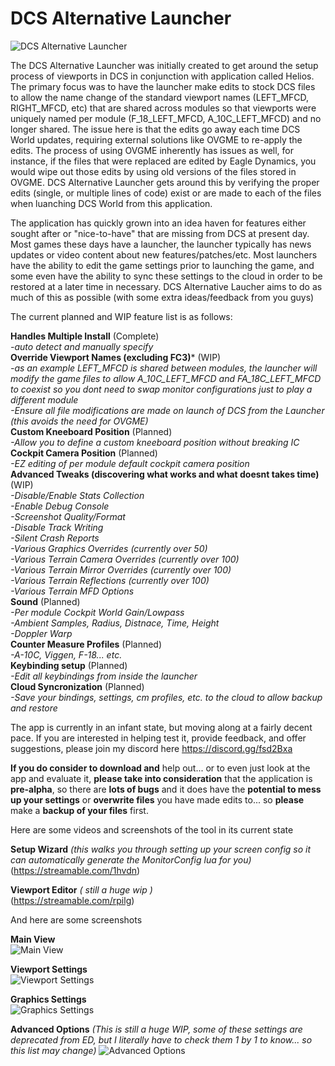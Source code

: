 # DCS Alternative Launcher  
  
![DCS Alternative Launcher](https://cdn.discordapp.com/attachments/415664512981794818/611242983978827802/dal-icon-256.png)  
  
The DCS Alternative Launcher was initially created to get around the setup process of viewports in DCS in conjunction with application called Helios.   The primary focus was to have the launcher make edits to stock DCS files to allow the name change of the standard viewport names (LEFT_MFCD, RIGHT_MFCD, etc) that are shared across modules so that viewports were uniquely named per module (F_18_LEFT_MFCD, A_10C_LEFT_MFCD) and no longer shared.  The issue here is that the edits go away each time DCS World updates, requiring external solutions like OVGME to re-apply the edits.   The process of using OVGME inherently has issues as well, for instance, if the files that were replaced are edited by Eagle Dynamics, you would wipe out those edits by using old versions of the files stored in OVGME.
DCS Alternative Launcher gets around this by verifying the proper edits (single, or multiple lines of code) exist or are made to each of the files when luanching DCS World from this application.  
  
The application has quickly grown into an idea haven for features either sought after or "nice-to-have" that are missing from DCS at present day.   Most games these days have a launcher, the launcher typically has news updates or video content about new features/patches/etc.   Most launchers have the ability to edit the game settings prior to launching the game, and some even have the ability to sync these settings to the cloud in order to be restored at a later time in necessary.  DCS Alternative Laucher aims to do as much of this as possible (with some extra ideas/feedback from you guys)  
  
The current planned and WIP feature list is as follows:  
  
**Handles Multiple Install** (Complete)  
*-auto detect and manually specify*  
**Override Viewport Names (excluding FC3)*** (WIP)  
*-as an example LEFT_MFCD is shared between modules, the launcher will modify the game files to allow A_10C_LEFT_MFCD and FA_18C_LEFT_MFCD to coexist so you dont need to swap monitor configurations just to play a different module*  
*-Ensure all file modifications are made on launch of DCS from the Launcher (this avoids the need for OVGME)*  
**Custom Kneeboard Position** (Planned)  
*-Allow you to define a custom kneeboard position without breaking IC*  
**Cockpit Camera Position** (Planned)  
*-EZ editing of per module default cockpit camera position*  
**Advanced Tweaks (discovering what works and what doesnt takes time)** (WIP)  
*-Disable/Enable Stats Collection*  
*-Enable Debug Console*  
*-Screenshot Quality/Format*  
*-Disable Track Writing*  
*-Silent Crash Reports*  
*-Various Graphics Overrides (currently over 50)*  
*-Various Terrain Camera Overrides (currently over 100)*  
*-Various Terrain Mirror Overrides (currently over 100)*  
*-Various Terrain Reflections (currently over 100)*  
*-Various Terrain MFD Options*  
**Sound** (Planned)  
*-Per module Cockpit World Gain/Lowpass*  
*-Ambient Samples, Radius, Distnace, Time, Height*  
*-Doppler Warp*  
**Counter Measure Profiles** (Planned)  
*-A-10C, Viggen, F-18... etc.*  
**Keybinding setup** (Planned)  
*-Edit all keybindings from inside the launcher*  
**Cloud Syncronization** (Planned)  
*-Save your bindings, settings, cm profiles, etc. to the cloud to allow backup and restore*  

The app is currently in an infant state, but moving along at a fairly decent pace.  If you are interested in helping test it, provide feedback, and offer suggestions, please join my discord here https://discord.gg/fsd2Bxa

**If you do consider to download and** help out... or to even just look at the app and evaluate it,  **please take into consideration** that the application is **pre-alpha**, so there are **lots of bugs** and it does have the **potential to mess up your settings** or **overwrite files** you have made edits to... so **please** make a **backup of your files** first.  
  
Here are some videos and screenshots of the tool in its current state  
  
**Setup Wizard** *(this walks you through setting up your screen config so it can automatically generate the MonitorConfig lua for you)*  
(https://streamable.com/1hvdn)    
  
**Viewport Editor** *( still a huge wip )*  
(https://streamable.com/rpilg)  

And here are some screenshots  
   
**Main View**  
![Main View](https://media.discordapp.net/attachments/415664512981794818/611234642242306049/unknown.png)  
  
**Viewport Settings**  
![Viewport Settings](https://media.discordapp.net/attachments/415664512981794818/611232715316002836/unknown.png)  
  
**Graphics Settings**  
![Graphics Settings](https://media.discordapp.net/attachments/603005883542142987/609138693189533706/unknown.png)  
  
**Advanced Options** *(This is still a huge WIP, some of these settings are deprecated from ED, but I literally have to check them 1 by 1 to know... so this list may change)*
![Advanced Options](https://media.discordapp.net/attachments/603005883542142987/609139978307502112/unknown.png)  
